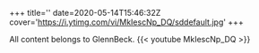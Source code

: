 +++
title=''
date=2020-05-14T15:46:32Z
cover='https://i.ytimg.com/vi/MkIescNp_DQ/sddefault.jpg'
+++

All content belongs to GlennBeck.
{{< youtube MkIescNp_DQ >}}
